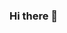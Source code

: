 ### Hi there 👋

<!--
**ypark640121/ypark640121** is a ✨ _special_ ✨ repository because its `README.md` (this file) appears on your GitHub profile.

Here are some ideas to get you started:

- 🔭 I’m currently working on 
- 🌱 I’m currently learning k8s.
- 👯 I’m looking to collaborate on ...
- 🤔 I’m looking for help with Kubernetes.
- 💬 Ask me about ...
- 📫 How to reach me: ...
- 😄 Pronouns: ...
- ⚡ Fun fact: ...
-->
